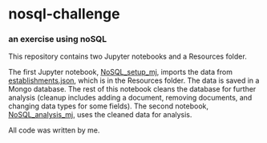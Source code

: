 # nosql-challenge

### an exercise using noSQL

This repository contains two Jupyter notebooks and a Resources folder.

The first Jupyter notebook, [NoSQL_setup_mj](https://github.com/jonesmer/nosql-challenge/blob/main/NoSQL_setup_mj.ipynb), imports the data from [establishments.json](https://github.com/jonesmer/nosql-challenge/blob/main/Resources/establishments.json), which is in the Resources folder. The data is saved in a Mongo database. The rest of this notebook cleans the database for further analysis (cleanup includes adding a document, removing documents, and changing data types for some fields). The second notebook, [NoSQL_analysis_mj](https://github.com/jonesmer/nosql-challenge/blob/main/NoSQL_analysis_mj.ipynb), uses the cleaned data for analysis.

All code was written by me.